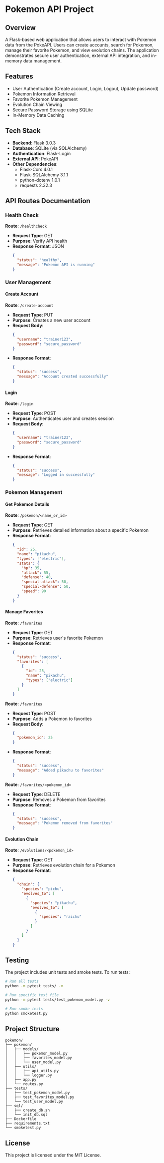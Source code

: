 # Pokemon API Project

## Overview
A Flask-based web application that allows users to interact with Pokemon data from the PokeAPI. Users can create accounts, search for Pokemon, manage their favorite Pokemon, and view evolution chains. The application demonstrates secure user authentication, external API integration, and in-memory data management.

## Features
- User Authentication (Create account, Login, Logout, Update password)
- Pokemon Information Retrieval
- Favorite Pokemon Management
- Evolution Chain Viewing
- Secure Password Storage using SQLite
- In-Memory Data Caching

## Tech Stack
- **Backend**: Flask 3.0.3
- **Database**: SQLite (via SQLAlchemy)
- **Authentication**: Flask-Login
- **External API**: PokeAPI
- **Other Dependencies**: 
  - Flask-Cors 4.0.1
  - Flask-SQLAlchemy 3.1.1
  - python-dotenv 1.0.1
  - requests 2.32.3

## API Routes Documentation

### Health Check
**Route**: `/healthcheck`
- **Request Type**: GET
- **Purpose**: Verify API health
- **Response Format**: JSON
  ```json
  {
    "status": "healthy",
    "message": "Pokemon API is running"
  }
  ```

### User Management

#### Create Account
**Route**: `/create-account`
- **Request Type**: PUT
- **Purpose**: Creates a new user account
- **Request Body**:
  ```json
  {
    "username": "trainer123",
    "password": "secure_password"
  }
  ```
- **Response Format**:
  ```json
  {
    "status": "success",
    "message": "Account created successfully"
  }
  ```

#### Login
**Route**: `/login`
- **Request Type**: POST
- **Purpose**: Authenticates user and creates session
- **Request Body**:
  ```json
  {
    "username": "trainer123",
    "password": "secure_password"
  }
  ```
- **Response Format**:
  ```json
  {
    "status": "success",
    "message": "Logged in successfully"
  }
  ```

### Pokemon Management

#### Get Pokemon Details
**Route**: `/pokemon/<name_or_id>`
- **Request Type**: GET
- **Purpose**: Retrieves detailed information about a specific Pokemon
- **Response Format**:
  ```json
  {
    "id": 25,
    "name": "pikachu",
    "types": ["electric"],
    "stats": {
      "hp": 35,
      "attack": 55,
      "defense": 40,
      "special-attack": 50,
      "special-defense": 50,
      "speed": 90
    }
  }
  ```

#### Manage Favorites
**Route**: `/favorites`
- **Request Type**: GET
- **Purpose**: Retrieves user's favorite Pokemon
- **Response Format**:
  ```json
  {
    "status": "success",
    "favorites": [
      {
        "id": 25,
        "name": "pikachu",
        "types": ["electric"]
      }
    ]
  }
  ```

**Route**: `/favorites`
- **Request Type**: POST
- **Purpose**: Adds a Pokemon to favorites
- **Request Body**:
  ```json
  {
    "pokemon_id": 25
  }
  ```
- **Response Format**:
  ```json
  {
    "status": "success",
    "message": "Added pikachu to favorites"
  }
  ```

**Route**: `/favorites/<pokemon_id>`
- **Request Type**: DELETE
- **Purpose**: Removes a Pokemon from favorites
- **Response Format**:
  ```json
  {
    "status": "success",
    "message": "Pokemon removed from favorites"
  }
  ```

#### Evolution Chain
**Route**: `/evolutions/<pokemon_id>`
- **Request Type**: GET
- **Purpose**: Retrieves evolution chain for a Pokemon
- **Response Format**:
  ```json
  {
    "chain": {
      "species": "pichu",
      "evolves_to": [
        {
          "species": "pikachu",
          "evolves_to": [
            {
              "species": "raichu"
            }
          ]
        }
      ]
    }
  }
  ```

## Testing
The project includes unit tests and smoke tests. To run tests:

```bash
# Run all tests
python -m pytest tests/ -v

# Run specific test file
python -m pytest tests/test_pokemon_model.py -v

# Run smoke tests
python smoketest.py
```

## Project Structure
```
pokemon/
├── pokemon/
│   ├── models/
│   │   ├── pokemon_model.py
│   │   ├── favorites_model.py
│   │   └── user_model.py
│   ├── utils/
│   │   ├── api_utils.py
│   │   └── logger.py
│   ├── app.py
│   └── routes.py
├── tests/
│   ├── test_pokemon_model.py
│   ├── test_favorites_model.py
│   └── test_user_model.py
├── sql/
│   ├── create_db.sh
│   └── init_db.sql
├── Dockerfile
├── requirements.txt
└── smoketest.py
```

## License
This project is licensed under the MIT License. 
